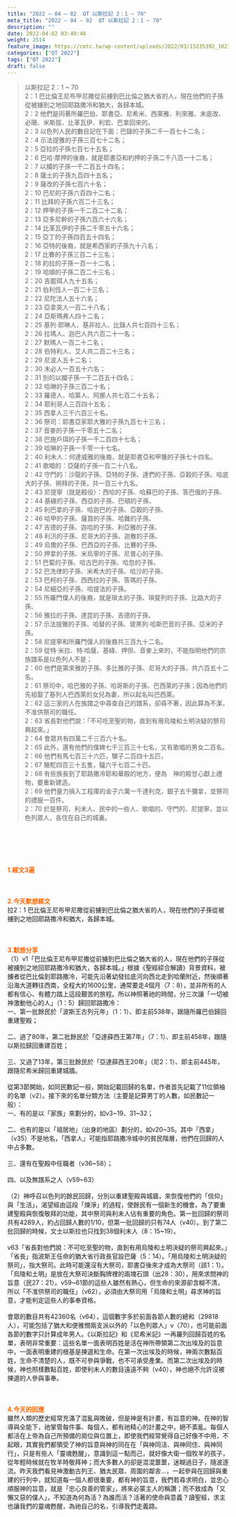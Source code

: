 ```yaml
---
title: "2022 – 04 – 02  QT 以斯拉記 2：1 ~ 70"
meta_title: "2022 – 04 – 02  QT 以斯拉記 2：1 ~ 70"
description: ""
date: 2022-04-02 03:49:48
weight: 2514
feature_image: https://cmtc.tw/wp-content/uploads/2022/03/15235392_10211799862337740_180693556567566654_o-1.webp
categories: ["QT 2022"]
tags: ["QT 2022"]
draft: false
---
```


<blockquote>以斯拉記 2：1 ~ 70<br />
2：1 巴比倫王尼布甲尼撒從前擄到巴比倫之猶大省的人，現在他們的子孫從被擄到之地回耶路撒冷和猶大，各歸本城。<br />
2：2 他們是同著所羅巴伯、耶書亞、尼希米、西萊雅、利來雅、末底改、必珊、米斯拔、比革瓦伊、利宏、巴拿回來的。<br />
2：3 以色列人民的數目記在下面：巴錄的子孫二千一百七十二名；<br />
2：4 示法提雅的子孫三百七十二名；<br />
2：5 亞拉的子孫七百七十五名；<br />
2：6 巴哈‧摩押的後裔，就是耶書亞和約押的子孫二千八百一十二名；<br />
2：7 以攔的子孫一千二百五十四名；<br />
2：8 薩土的子孫九百四十五名；<br />
2：9 薩改的子孫七百六十名；<br />
2：10 巴尼的子孫六百四十二名；<br />
2：11 比拜的子孫六百二十三名；<br />
2：12 押甲的子孫一千二百二十二名；<br />
2：13 亞多尼幹的子孫六百六十六名；<br />
2：14 比革瓦伊的子孫二千零五十六名；<br />
2：15 亞丁的子孫四百五十四名；<br />
2：16 亞特的後裔，就是希西家的子孫九十八名；<br />
2：17 比賽的子孫三百二十三名；<br />
2：18 約拉的子孫一百一十二名；<br />
2：19 哈順的子孫二百二十三名；<br />
2：20 吉罷珥人九十五名；<br />
2：21 伯利恆人一百二十三名；<br />
2：22 尼陀法人五十六名；<br />
2：23 亞拿突人一百二十八名；<br />
2：24 亞斯瑪弗人四十二名；<br />
2：25 基列‧耶琳人、基非拉人、比錄人共七百四十三名；<br />
2：26 拉瑪人、迦巴人共六百二十一名；<br />
2：27 默瑪人一百二十二名；<br />
2：28 伯特利人、艾人共二百二十三名；<br />
2：29 尼波人五十二名；<br />
2：30 末必人一百五十六名；<br />
2：31 別的以攔子孫一千二百五十四名；<br />
2：32 哈琳的子孫三百二十名；<br />
2：33 羅德人、哈第人、阿挪人共七百二十五名；<br />
2：34 耶利哥人三百四十五名；<br />
2：35 西拿人三千六百三十名。<br />
2：36 祭司：耶書亞家耶大雅的子孫九百七十三名；<br />
2：37 音麥的子孫一千零五十二名；<br />
2：38 巴施戶珥的子孫一千二百四十七名；<br />
2：39 哈琳的子孫一千零一十七名。<br />
2：40 利未人：何達威雅的後裔，就是耶書亞和甲篾的子孫七十四名。<br />
2：41 歌唱的：亞薩的子孫一百二十八名。<br />
2：42 守門的：沙龍的子孫、亞特的子孫、達們的子孫、亞穀的子孫、哈底大的子孫、朔拜的子孫，共一百三十九名。<br />
2：43 尼提寧（就是殿役）：西哈的子孫、哈蘇巴的子孫、答巴俄的子孫、<br />
2：44 基綠的子孫、西亞的子孫、巴頓的子孫、<br />
2：45 利巴拿的子孫、哈迦巴的子孫、亞穀的子孫、<br />
2：46 哈甲的子孫、薩買的子孫、哈難的子孫、<br />
2：47 吉德的子孫、迦哈的子孫、利亞雅的子孫、<br />
2：48 利汛的子孫、尼哥大的子孫、迦散的子孫、<br />
2：49 烏撒的子孫、巴西亞的子孫、比賽的子孫、<br />
2：50 押拿的子孫、米烏寧的子孫、尼普心的子孫、<br />
2：51 巴蔔的子孫、哈古巴的子孫、哈忽的子孫、<br />
2：52 巴洗律的子孫、米希大的子孫、哈沙的子孫、<br />
2：53 巴柯的子孫、西西拉的子孫、答瑪的子孫、<br />
2：54 尼細亞的子孫、哈提法的子孫。<br />
2：55 所羅門僕人的後裔，就是瑣太的子孫、瑣斐列的子孫、比路大的子孫、<br />
2：56 雅拉的子孫、達昆的子孫、吉德的子孫、<br />
2：57 示法提雅的子孫、哈替的子孫、玻黑列‧哈斯巴音的子孫、亞米的子孫。<br />
2：58 尼提寧和所羅門僕人的後裔共三百九十二名。<br />
2：59 從特‧米拉、特‧哈薩、基綠、押但、音麥上來的，不能指明他們的宗族譜系是以色列人不是；<br />
2：60 他們是第來雅的子孫、多比雅的子孫、尼哥大的子孫，共六百五十二名。<br />
2：61 祭司中，哈巴雅的子孫、哈哥斯的子孫、巴西萊的子孫；因為他們的先祖娶了基列人巴西萊的女兒為妻，所以起名叫巴西萊。<br />
2：62 這三家的人在族譜之中尋查自己的譜系，卻尋不著，因此算為不潔，不准供祭司的職任。<br />
2：63 省長對他們說：「不可吃至聖的物，直到有用烏陵和土明決疑的祭司興起來。」<br />
2：64 會眾共有四萬二千三百六十名。<br />
2：65 此外，還有他們的僕婢七千三百三十七名，又有歌唱的男女二百名。<br />
2：66 他們有馬七百三十六匹，騾子二百四十五匹，<br />
2：67 駱駝四百三十五隻，驢六千七百二十匹。<br />
2：68 有些族長到了耶路撒冷耶和華殿的地方，便為　神的殿甘心獻上禮物，要重新建造。<br />
2：69 他們量力捐入工程庫的金子六萬一千達利克，銀子五千彌拿，並祭司的禮服一百件。<br />
2：70 於是祭司、利未人、民中的一些人、歌唱的、守門的、尼提寧，並以色列眾人，各住在自己的城裏。</blockquote><br />
&nbsp;<br />
<br />
&nbsp;<br />
<br />
<span style="color: #ff6600;"><strong>1.經文3遍</strong></span><br />
<br />
&nbsp;<br />
<br />
<span style="color: #ff6600;"><strong>2.今天默想經文<br />
</strong></span>拉2：1 巴比倫王尼布甲尼撒從前擄到巴比倫之猶大省的人，現在他們的子孫從被擄到之地回耶路撒冷和猶大，各歸本城。<br />
<br />
&nbsp;<br />
<br />
<strong><span style="color: #ff6600;">3.默想分享<br />
</span></strong>（1）v1「巴比倫王尼布甲尼撒從前擄到巴比倫之猶大省的人，現在他們的子孫從被擄到之地回耶路撒冷和猶大，各歸本城。」根據《聖經綜合解讀》背景資料，被擄者從巴比倫到耶路撒冷，可能先沿著幼發拉底河向西北走到哈蘭附近，然後順著沿海大道轉往西南，全程大約1600公里，通常要走4個月（7：8），並非所有的人都有信心、有體力踏上這段艱苦的旅程。所以神照著祂的時間，分三次讓「一切被神激動他心的人」（1：5）歸回耶路撒冷：<br />
一、第一批餘民於「波斯王古列元年」（1：1）、即主前538年，跟隨所羅巴伯歸回重建聖殿；<br />
<br />
二、過了80年，第二批餘民於「亞達薛西王第7年」（7：1）、即主前458年，跟隨以斯拉歸回重建百姓；<br />
<br />
三、又過了13年，第三批餘民於「亞達薛西王20年」（尼2：1）、即主前445年，跟隨尼希米歸回重建城牆。<br />
<br />
從第3節開始，如同民數記一般，開始記載回歸的名單，作者首先記載了11位領袖的名單（v2）。接下來的名單分類方法（主要是記算男丁的人數，如民數記一般）：<br />
一、有的是以「家族」來劃分的，如v3~19、31~32；<br />
<br />
二、也有的是以「祖居地」（出身的地區）劃分的，如v20~35。其中「西拿」（v35）不是地名，「西拿人」可能指耶路撒冷城中的貧民階層，他們在回歸的人中占多數。<br />
<br />
三、還有在聖殿中任職者（v36~58）；<br />
<br />
四、以及無譜系之人（v59~63）<br />
<br />
（2）神呼召以色列的餘民回歸，分別以重建聖殿與城牆，來恢復他們的「信仰」與「生活」，渴望經由這段「煉淨」的過程，使餘民有一個新生的機會。為了要重建聖殿與恢復敬拜的功能，其中祭司與利未人佔有重要的角色。第一批回歸的祭司共有4289人，約占回歸人數的1/10，但第一批回歸的只有74人（v40）。到了第二批回歸的時候，文士以斯拉也只找到38個利未人（8：15~19）。<br />
<br />
v63「省長對他們說：不可吃至聖的物，直到有用烏陵和土明決疑的祭司興起來。」「省長」指波斯王任命的猶大省行政長官設巴薩（5：14）。「用烏陵和土明決疑的祭司」，指大祭司。此時可能還沒有大祭司，耶書亞後來才成為大祭司（該1：1）。「烏陵和土明」是放在大祭司決斷胸牌裡的兩塊石頭（出28：30），用來求問神的旨意（民27：21）。v59~61節的這些人雖然有熱心，但生命的來源卻含糊不清，所以「不准供祭司的職任」（v62），必須由大祭司用「烏陵和土明」尋求神的旨意，才能判定這些人的事奉資格。<br />
<br />
會眾的數目共有42360名（v64），這個數字多於前面各節人數的總和（29818人），可能包括了猶大和便雅憫兩支派以外的「以色列眾人」v（70），也可能前面各節的數字只計算成年男人。《以斯拉記》和《尼希米記》一再羅列回歸百姓的名單，表明非常重要：這些名單一面表明百姓是活在神所帶領第二次出埃及的旨意中，一面表明重建的根基是揀選和生命。在第一次出埃及的時候，神兩次數點百姓，生命不清楚的人，既不可參與爭戰，也不可承受產業。而第二次出埃及的時候，神也照樣數點百姓，即使利未人的數目遠遠不夠（v40），神也絕不允許沒被揀選的人參與事奉。<br />
<br />
&nbsp;<br />
<br />
<strong><span style="color: #ff6600;">4.今天的回應<br />
</span></strong>雖然人類的歷史經常充滿了混亂與敗破，但是神是有計畫，有旨意的神。在神的智導與全能下，祂掌管每件事、每個人，都有祂精心的計畫之中，絕不紊亂。每個人都活在上帝為自己所預備的崗位與位置上，即使我們經常覺得自己好像不中用，不起眼，其實我們都領受了神的旨意與神的同在在「與神同活、與神同住、與神同行」，只是有些人「靈魂甦醒」，意識到這一點而己，就好像大衛一個牧羊的孩子，從年輕時候就在牧羊時敬拜神；而大多數人的卻是混混噩噩，迷糊過日子，隨波逐流。昨天我們看見神激動古列王、猶太民眾、周圍的鄰舎…，一起參與在回歸與重建的行列中，就知道每一個人都很重要，都有神的旨意，我們若尋求明白，並忠心順服神的旨意，就是「忠心良善的管家」，將來必蒙主人的稱讚；而不致成為「又懶又惡的僕人」，不知道為何為活？為誰而活？活著的使命與意義？讀聖經，求主也讓我們的靈魂甦醒，為祂自己的名，引導我們走義路。
        